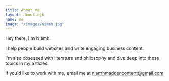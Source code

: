```yaml
---
title: About me
layout: about.njk
name: me
image: "/images/niamh.jpg"
---
```


Hey there, I'm Niamh.

I help people build websites and write engaging business content.

I'm also obsessed with literature and philosophy and dive deep into these topics in my articles.

If you'd like to work with me, email me at <a href="mailto:niamhmaddencontent@gmail.com">niamhmaddencontent@gmail.com</a>
